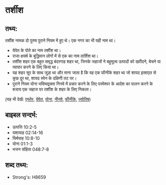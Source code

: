 # तर्शीश #

## तथ्य: ##

तर्शीश नामक दो पुरुष पुराने नियम में हुए थे। एक नगर का भी यही नाम था।

* येपेत के पोते का नाम तर्शीश था।
* राजा क्षयर्ष के बुद्धिमान लोगों में से एक का नाम तार्शिश था। 
* तर्शीश शहर एक बहुत समृद्ध बंदरगाह शहर था, जिनके जहाजों ने बहुमूल्य उत्पादों को खरीदने, बेचने या व्यापार करने के लिए किया था।
* यह शहर सूर के साथ जुड़ा था और माना जाता है कि वह एक फीनीके शहर था जो शायद इस्राएल से कुछ दूर था, शायद स्पेन के दक्षिणी तट पर।
* पुराने नियम योना भविष्यद्वक्ता निनवे में प्रचार करने के लिए परमेश्वर के आदेश का पालन करने के बजाय एक जहाज पर तर्शीश के शहर के लिए निकला।

(यह भी देखें: [एस्तेर](../esther.md), [येपेत](../japheth.md), [योना](../jonah.md), [नीनवे](../nineveh.md), [फीनीके](../phonecia.md), [ज्योतिष](../wisemen.md))

## बाइबल सन्दर्भ: ##

* उत्पत्ति 10:2-5
* यशायाह 02:14-16
* यिर्मयाह 10:8-10
* योना 01:1-3
* भजन संहिता 048:7-8

## शब्द तथ्य: ##

* Strong's: H8659
